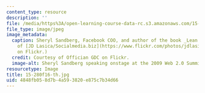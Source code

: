 ```yaml
---
content_type: resource
description: ''
file: /media/https%3A/open-learning-course-data-rc.s3.amazonaws.com/15-280-communication-for-managers-fall-2016/4848fb058d7b4a593820e875c7b34d66_15-280f16-th.jpg
file_type: image/jpeg
image_metadata:
  caption: Sheryl Sandberg, Facebook COO, and author of the book _Lean In_. (Courtesy
    of [JD Lasica/Socialmedia.biz](https://www.flickr.com/photos/jdlasica/4036278964/)
    on Flickr.)
  credit: Courtesy of Offician GDC on Flickr.
  image-alt: Sheryl Sandberg speaking onstage at the 2009 Web 2.0 Summit.
resourcetype: Image
title: 15-280f16-th.jpg
uid: 4848fb05-8d7b-4a59-3820-e875c7b34d66
---
```

